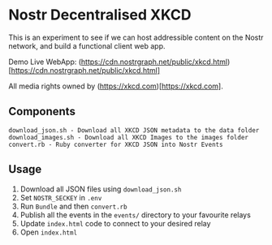 # Nostr Decentralised XKCD

This is an experiment to see if we can host addressible content on the Nostr network, and build a functional client web app.

Demo Live WebApp: (https://cdn.nostrgraph.net/public/xkcd.html)[https://cdn.nostrgraph.net/public/xkcd.html]

All media rights owned by (https://xkcd.com)[https://xkcd.com].

## Components

```
download_json.sh - Download all XKCD JSON metadata to the data folder
download_images.sh - Download all XKCD Images to the images folder
convert.rb - Ruby converter for XKCD JSON into Nostr Events
```

## Usage

1. Download all JSON files using `download_json.sh`
2. Set `NOSTR_SECKEY` in `.env`
3. Run `Bundle` and then `convert.rb`
4. Publish all the events in the `events/` directory to your favourite relays
5. Update `index.html` code to connect to your desired relay
6. Open `index.html`
